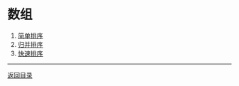# 数组  
 1. [简单排序](01-A.md)
 2. [归并排序](01-B.md)
 3. [快速排序](01-C.md)


<!--基本操作

逆转

插入
（扩容）
删除
（保序 / 非保序）

二分查找
归并
（n归并）

-->

---
[返回目录](../index.md)